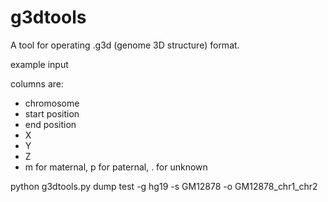 # g3dtools

A tool for operating .g3d (genome 3D structure) format.

example input

columns are:
* chromosome
* start position
* end position
* X
* Y
* Z
* m for maternal, p for paternal, . for unknown


python g3dtools.py dump test -g hg19 -s GM12878 -o GM12878_chr1_chr2
